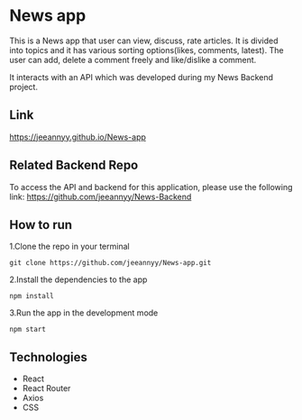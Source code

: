 # News app

This is a News app that user can view, discuss, rate articles.
It is divided into topics and it has various sorting options(likes, comments, latest). The user can add, delete a comment freely and like/dislike a comment.

It interacts with an API which was developed during my News Backend project.

## Link

https://jeeannyy.github.io/News-app

## Related Backend Repo

To access the API and backend for this application, please use the following link:
https://github.com/jeeannyy/News-Backend

## How to run

1.Clone the repo in your terminal

```
git clone https://github.com/jeeannyy/News-app.git
```

2.Install the dependencies to the app

```
npm install
```

3.Run the app in the development mode

```
npm start
```

## Technologies

- React
- React Router
- Axios
- CSS
